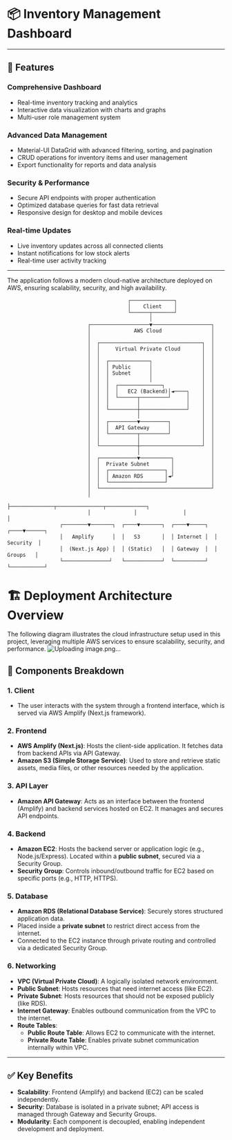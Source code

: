 # 📦 Inventory Management Dashboard


---

## 🌟 Features

###  **Comprehensive Dashboard**
- Real-time inventory tracking and analytics
- Interactive data visualization with charts and graphs
- Multi-user role management system

###  **Advanced Data Management**
- Material-UI DataGrid with advanced filtering, sorting, and pagination
- CRUD operations for inventory items and user management
- Export functionality for reports and data analysis

###  **Security & Performance**
- Secure API endpoints with proper authentication
- Optimized database queries for fast data retrieval
- Responsive design for desktop and mobile devices

###  **Real-time Updates**
- Live inventory updates across all connected clients
- Instant notifications for low stock alerts
- Real-time user activity tracking

---



The application follows a modern cloud-native architecture deployed on AWS, ensuring scalability, security, and high availability.

```
                                       ┌──────────────┐
                                       │    Client    │
                                       └──────┬───────┘
                                              │
                          ┌───────────────────▼───────────────────┐
                          │              AWS Cloud                │
                          │                                       │
                          │  ┌─────────────────────────────────┐  │
                          │  │     Virtual Private Cloud       │  │
                          │  │                                 │  │
                          │  │  ┌─────────────┐                │  │
                          │  │  │ Public      │                │  │
                          │  │  │ Subnet      │                │  │
                          │  │  │             │                │  │
                          │  │  │  ┌──────────────┐            │  │
                          │  │  │  │   EC2 (Backend)│◄────┐    │  │
                          │  │  │  └──────┬─────────┘     │    │  │
                          │  │  │         │               │    │  │
                          │  │  └─────────┼───────────────┘    │  │
                          │  │            │                    │  │
                          │  │  ┌─────────▼─────────┐          │  │
                          │  │  │  API Gateway      │          │  │
                          │  │  └─────────┬─────────┘          │  │
                          │  │            │                    │  │
                          │  └────────────┼────────────────────┘  │
                          │               │                       │
                          │  ┌────────────▼──────────┐            │
                          │  │  Private Subnet       │            │
                          │  │  ┌──────────────────┐ │            │
                          │  │  │ Amazon RDS       │◄┘            │
                          │  │  └──────────────────┘              │
                          │  └────────────────────────────────────┘
                          │
                          ├──────────────┬───────────────┬─────────────┐
                          │              │               │             │
                 ┌────────▼───────┐  ┌────▼───────┐  ┌────▼─────┐  ┌────▼──────┐
                 │   Amplify      │  │   S3       │  │ Internet │  │ Security  │
                 │  (Next.js App) │  │ (Static)   │  │ Gateway  │  │  Groups   │
                 └───────────────┘   └────────────┘  └──────────┘  └───────────┘
```

# 🏗️ Deployment Architecture Overview

The following diagram illustrates the cloud infrastructure setup used in this project, leveraging multiple AWS services to ensure scalability, security, and performance.
![Uploading image.png…]()

## 🧩 Components Breakdown

### 1. **Client**
- The user interacts with the system through a frontend interface, which is served via AWS Amplify (Next.js framework).

### 2. **Frontend**
- **AWS Amplify (Next.js)**: Hosts the client-side application. It fetches data from backend APIs via API Gateway.
- **Amazon S3 (Simple Storage Service)**: Used to store and retrieve static assets, media files, or other resources needed by the application.

### 3. **API Layer**
- **Amazon API Gateway**: Acts as an interface between the frontend (Amplify) and backend services hosted on EC2. It manages and secures API endpoints.

### 4. **Backend**
- **Amazon EC2**: Hosts the backend server or application logic (e.g., Node.js/Express). Located within a **public subnet**, secured via a Security Group.
- **Security Group**: Controls inbound/outbound traffic for EC2 based on specific ports (e.g., HTTP, HTTPS).

### 5. **Database**
- **Amazon RDS (Relational Database Service)**: Securely stores structured application data.
- Placed inside a **private subnet** to restrict direct access from the internet.
- Connected to the EC2 instance through private routing and controlled via a dedicated Security Group.

### 6. **Networking**
- **VPC (Virtual Private Cloud)**: A logically isolated network environment.
- **Public Subnet**: Hosts resources that need internet access (like EC2).
- **Private Subnet**: Hosts resources that should not be exposed publicly (like RDS).
- **Internet Gateway**: Enables outbound communication from the VPC to the internet.
- **Route Tables**:
  - **Public Route Table**: Allows EC2 to communicate with the internet.
  - **Private Route Table**: Enables private subnet communication internally within VPC.

---

## ✅ Key Benefits

- **Scalability**: Frontend (Amplify) and backend (EC2) can be scaled independently.
- **Security**: Database is isolated in a private subnet; API access is managed through Gateway and Security Groups.
- **Modularity**: Each component is decoupled, enabling independent development and deployment.

